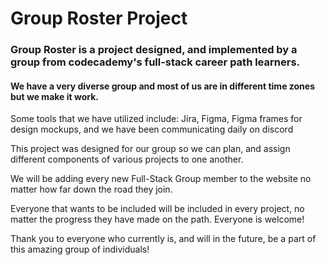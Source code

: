 <h1>Group Roster Project</h1>

<h3>Group Roster is a project designed, and implemented by a group from codecademy's full-stack career path learners.</h3>
<h4>We have a very diverse group and most of us are in different time zones but we make it work.</h4>
<p>Some tools that we have utilized include: Jira, Figma, Figma frames for design mockups, and we have been communicating daily on discord</p>
<p>This project was designed for our group so we can plan, and assign different components of various projects to one another.</p>
<p>We will be adding every new Full-Stack Group member to the website no matter how far down the road they join.</p>
<p>Everyone that wants to be included will be included in every project, no matter the progress they have made on the path. Everyone is welcome!</p>
<p>Thank you to everyone who currently is, and will in the future, be a part of this amazing group of individuals!</p>
